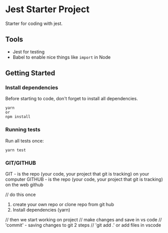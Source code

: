 # Jest Starter Project

Starter for coding with jest.

## Tools

- Jest for testing
- Babel to enable nice things like `import` in Node

## Getting Started

### Install dependencies

Before starting to code, don't forget to install all dependencies.

```shell
yarn
or
npm install
```

### Running tests

Run all tests once:

```shell
yarn test
```

### GIT/GITHUB
GIT - is the repo (your code, your project that git is tracking) on your computer
GITHUB - is the repo (your code, your project that git is tracking) on the web github

// do this once
1. create your own repo or clone repo from git hub
2. Install dependencies (yarn)

// then we start working on project
// make changes and save in vs code
// 'commit' - saving changes to git 2 steps
// 'git add .' or add files in vscode